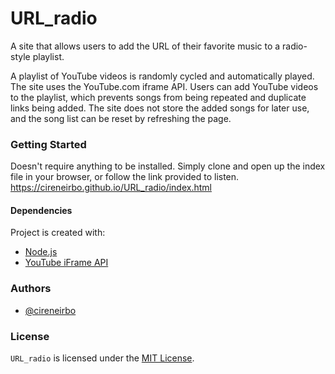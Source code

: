# URL_radio

A site that allows users to add the URL of their favorite music to a radio-style playlist.

A playlist of YouTube videos is randomly cycled and automatically played. The site uses the YouTube.com iframe API. Users can add YouTube videos to the playlist, which prevents songs from being repeated and duplicate links being added. The site does not store the added songs for later use, and the song list can be reset by refreshing the page.

### Getting Started

Doesn't require anything to be installed. Simply clone and open up the index file in your browser, or follow the link provided to listen. https://cireneirbo.github.io/URL_radio/index.html

#### Dependencies

Project is created with:

-   [Node.js](https://nodejs.org/en/download/)
-   [YouTube iFrame API](https://developers.google.com/youtube/iframe_api_reference)

### Authors

-   [@cireneirbo](https://github.com/cireneirbo)

### License

`URL_radio` is licensed under the [MIT License](https://github.com/cireneirbo/URL_radio/blob/master/LICENSE).

